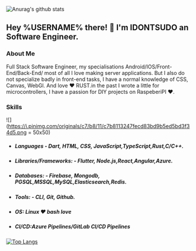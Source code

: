 ![Anurag's github stats](https://github-readme-stats.vercel.app/api?username=idontsudo&show_icons=true&count_private=true&include_all_commits)
## Hey %USERNAME% there! :wave:  I'm IDONTSUDO an  Software Engineer.

### About Me
Full Stack Software Engineer, my specialisations Android/IOS/Front-End/Back-End/ most of all I love making server applications. But I also do not specialize badly in front-end tasks, I have a normal knowledge of CSS, Canvas, WebGl. And love ❤ RUST.in the past I wrote a little for microcontrollers, I have a passion for DIY projects on RaspeberiPI ❤.

### Skills

![](https://i.pinimg.com/originals/c7/b8/11/c7b8113247fecd83bd9b5ed5bd3f34d5.png = 50x50)


- #####   Languages - Dart, HTML, CSS, JavaScript,TypeScript,Rust,C/C++.

- ##### Libraries/Frameworks: - Flutter, Node.js,React,Angular,Azure.

- ##### Databases: - Firebase, Mongodb, PGSQL,MSSQL,MySQL,Elasticsearch,Redis.

- ##### Tools: - CLI, Git, Github.
- ##### OS: Linux ❤ bash love 
- ##### CI/CD:Azure Pipelines/GitLab CI/CD Pipelines
[![Top Langs](https://github-readme-stats.vercel.app/api/top-langs/?username=anuraghazra&layout=compact)](https://github.com/anuraghazra/github-readme-stats)
